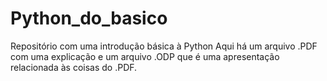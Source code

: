 # Python_do_basico
Repositório com uma introdução básica à Python
Aqui há um arquivo .PDF com uma explicação e um arquivo .ODP que é uma apresentação relacionada às coisas do .PDF.
